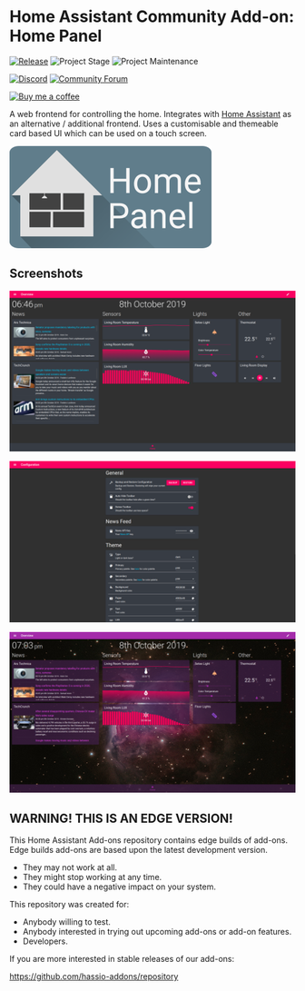 # Home Assistant Community Add-on: Home Panel

[![Release][release-shield]][release] ![Project Stage][project-stage-shield] ![Project Maintenance][maintenance-shield]

[![Discord][discord-shield]][discord] [![Community Forum][forum-shield]][forum]

[![Buy me a coffee][buymeacoffee-shield]][buymeacoffee]

A web frontend for controlling the home. Integrates with
 [Home Assistant][hass] as an alternative / additional frontend. Uses a
 customisable and themeable card based UI which can be used on a touch screen.

![banner][banner]

## Screenshots

![Main Screen Screenshot][screen-main]

![Configuration Screenshot][screen-configuration-main]

![Showcase Purple Space][showcase-purple-space]

## WARNING! THIS IS AN EDGE VERSION!

This Home Assistant Add-ons repository contains edge builds of add-ons.
Edge builds add-ons are based upon the latest development version.

- They may not work at all.
- They might stop working at any time.
- They could have a negative impact on your system.

This repository was created for:

- Anybody willing to test.
- Anybody interested in trying out upcoming add-ons or add-on features.
- Developers.

If you are more interested in stable releases of our add-ons:

<https://github.com/hassio-addons/repository>


[banner]: https://raw.githubusercontent.com/timmo001/home-panel/master/documentation/resources/banner.png
[buymeacoffee-shield]: https://www.buymeacoffee.com/assets/img/guidelines/download-assets-sm-2.svg
[buymeacoffee]: https://www.buymeacoffee.com/timmo
[discord-shield]: https://img.shields.io/discord/478094546522079232.svg
[discord]: https://discord.me/hassioaddons
[forum-shield]: https://img.shields.io/badge/community-forum-brightgreen.svg
[forum]: https://community.home-assistant.io/t/home-panel-a-touch-compatible-webapp-for-controlling-the-home/62597?u=timmo001
[hass]: https://www.home-assistant.io/
[home-panel]: https://github.com/timmo001/home-panel
[maintenance-shield]: https://img.shields.io/maintenance/yes/2021.svg
[project-stage-shield]: https://img.shields.io/badge/project%20stage-production%20ready-brightgreen.svg
[release-shield]: https://img.shields.io/badge/version-df07fb1-blue.svg
[release]: https://github.com/hassio-addons/addon-home-panel/tree/df07fb1
[screen-configuration-main]: https://raw.githubusercontent.com/timmo001/home-panel/master/documentation/resources/screen-configuration-main.png
[screen-main]: https://raw.githubusercontent.com/timmo001/home-panel/master/documentation/resources/screen-main.png
[showcase-purple-space]: https://raw.githubusercontent.com/timmo001/home-panel/master/documentation/docs/showcase/timmo/purple-space.png